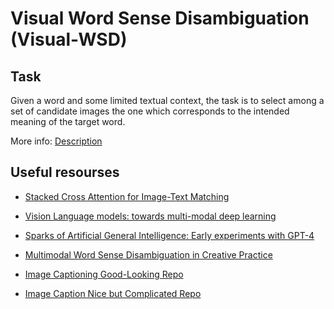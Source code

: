 # Visual Word Sense Disambiguation (Visual-WSD)

## Task

Given a word and some limited textual context, the task is to select among a set of candidate images the one which corresponds to the intended meaning of the target word.

More info: [Description](https://raganato.github.io/vwsd/)

## Useful resourses

- [Stacked Cross Attention for Image-Text Matching](https://www.microsoft.com/en-us/research/publication/stacked-cross-attention-for-image-text-matching/)

- [Vision Language models: towards multi-modal deep learning](https://theaisummer.com/vision-language-models/)

- [Sparks of Artificial General Intelligence: Early experiments with GPT-4](https://arxiv.org/pdf/2303.12712.pdf)

- [Multimodal Word Sense Disambiguation in Creative Practice](https://arxiv.org/pdf/2007.07758.pdf)

- [Image Captioning Good-Looking Repo](https://github.com/jmisilo/clip-gpt-captioning)

- [Image Caption Nice but Complicated Repo](https://github.com/CharlesYang030/FCLL)
